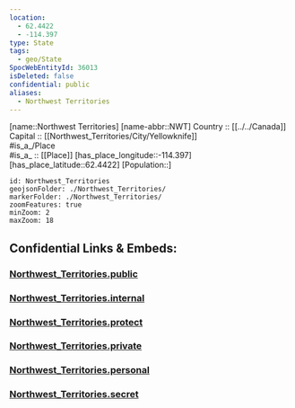 ```yaml
---
location:
  - 62.4422
  - -114.397
type: State
tags:
  - geo/State
SpocWebEntityId: 36013
isDeleted: false
confidential: public
aliases:
  - Northwest Territories
---
```

[name::Northwest Territories] 
[name-abbr::NWT] 
Country :: [[../../Canada]]  
Capital :: [[Northwest_Territories/City/Yellowknife]]  
#is_a_/Place  
#is_a_ :: [[Place]] 
[has_place_longitude::-114.397] 
[has_place_latitude::62.4422] 
[Population::] 



```leaflet
id: Northwest_Territories
geojsonFolder: ./Northwest_Territories/
markerFolder: ./Northwest_Territories/
zoomFeatures: true 
minZoom: 2 
maxZoom: 18
```


## Confidential Links & Embeds: 

### [Northwest_Territories.public](/_public/\Earth\Continent\America~North\Canada\provinces~CanadaNorthwest_Territories.public.md) 

### [Northwest_Territories.internal](/_internal/\Earth\Continent\America~North\Canada\provinces~CanadaNorthwest_Territories.internal.md) 

### [Northwest_Territories.protect](/_protect/\Earth\Continent\America~North\Canada\provinces~CanadaNorthwest_Territories.protect.md) 

### [Northwest_Territories.private](/_private/\Earth\Continent\America~North\Canada\provinces~CanadaNorthwest_Territories.private.md) 

### [Northwest_Territories.personal](/_personal/\Earth\Continent\America~North\Canada\provinces~CanadaNorthwest_Territories.personal.md) 

### [Northwest_Territories.secret](/_secret/\Earth\Continent\America~North\Canada\provinces~CanadaNorthwest_Territories.secret.md)

